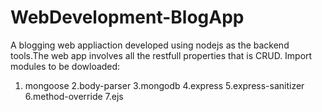 # WebDevelopment-BlogApp
A blogging web appliaction developed using nodejs as the backend tools.The web app involves all the restfull properties that is CRUD.
Import modules to be dowloaded:
1. mongoose
2.body-parser
3.mongodb
4.express
5.express-sanitizer
6.method-override
7.ejs
